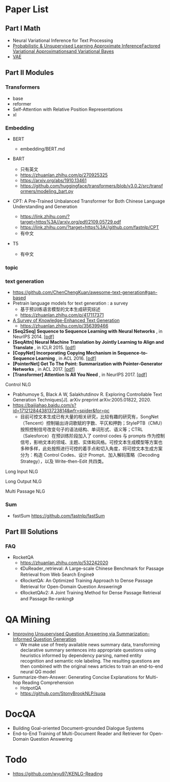 # Paper List

## Part I Math

+ Neural Variational Inference for Text Processing
+ [Probabilistic &amp; Unsupervised Learning Approximate InferenceFactored Variational Approximationsand Variational Bayes](http://www.gatsby.ucl.ac.uk/teaching/courses/ml1/lect8-handout.pdf)
+ [VAE](https://arxiv.org/abs/1606.05908)

## Part II Modules

### Transformers

+ base
+ reformer
+ Self-Attention with Relative Position Representations
+ xl

### Embedding

+ BERT

  + embedding/BERT.md
+ BART

  + 只有英文
  + https://zhuanlan.zhihu.com/p/270925325
  + https://arxiv.org/abs/1910.13461
  + https://github.com/huggingface/transformers/blob/v3.0.2/src/transformers/modeling_bart.py
+ CPT: A Pre-Trained Unbalanced Transformer for Both Chinese Language Understanding and Generation

  + https://link.zhihu.com/?target=https%3A//arxiv.org/pdf/2109.05729.pdf
  + https://link.zhihu.com/?target=https%3A//github.com/fastnlp/CPT
  + 有中文
+ T5

  + 有中文

### topic

### text generation

+ https://github.com/ChenChengKuan/awesome-text-generation#gan-based
+ Pretrain language models for text generation : a survey
  + 基于预训练语言模型的文本生成研究综述
  + https://zhuanlan.zhihu.com/p/417117371
+ [A Survey of Knowledge-Enhanced Text Generation](https://link.zhihu.com/?target=https%3A//arxiv.org/abs/2010.04389)
  + https://zhuanlan.zhihu.com/p/356399466
+ **[Seq2Seq] Sequence to Sequence Learning with Neural Networks** , in NeurIPS 2014. [[pdf]](https://arxiv.org/pdf/1409.3215.pdf)
+ **[SeqAttn] Neural Machine Translation by Jointly Learning to Align and Translate** , in ICLR 2015. [[pdf]](https://arxiv.org/pdf/1409.0473.pdf)
+ **[CopyNet] Incorporating Copying Mechanism in Sequence-to-Sequence Learning** , in ACL 2016. [[pdf]](https://arxiv.org/abs/1603.06393)
+ **[PointerNet] Get To The Point: Summarization with Pointer-Generator Networks** , in ACL 2017. [[pdf]](https://arxiv.org/abs/1704.04368)
+ **[Transformer] Attention Is All You Need** , in NeurIPS 2017. [[pdf]](https://arxiv.org/abs/1706.03762)

Control NLG

+ Prabhumoye S, Black A W, Salakhutdinov R. Exploring Controllable Text Generation Techniques[J]. arXiv preprint arXiv:2005.01822, 2020.
+ https://baijiahao.baidu.com/s?id=1712128443813723814&wfr=spider&for=pc
  + 目前可控文本生成已有大量的相关研究，比较有趣的研究有，SongNet（Tencent）控制输出诗词歌赋的字数、平仄和押韵；StylePTB（CMU）按照控制信号改变句子的语法结构、单词形式、语义等；CTRL（Salesforce）在预训练阶段加入了 control codes 与 prompts 作为控制信号，影响文本的领域、主题、实体和风格。可控文本生成模型等方案也多种多样，此处按照进行可控的着手点和切入角度，将可控文本生成方案分为：构造 Control Codes、设计 Prompt、加入解码策略（Decoding Strategy），以及 Write-then-Edit 共四类。

Long Input NLG

Long Output NLG

Multi Passage NLG

### Sum

+ fastSum https://github.com/fastnlp/fastSum

## Part III Solutions

### FAQ

+ RocketQA
  + https://zhuanlan.zhihu.com/p/532242020
  + 《DuReader_retrieval: A Large-scale Chinese Benchmark for Passage Retrieval from Web Search Engine》
  + 《RocketQA: An Optimized Training Approach to Dense Passage Retrieval for Open-Domain Question Answering》
  + 《RocketQAv2: A Joint Training Method for Dense Passage Retrieval and Passage Re-ranking》

# QA Mining

+ [Improving Unsupervised Question Answering via Summarization-Informed Question Generation](https://arxiv.org/abs/2109.07954)
  + We make use of freely available news summary data, transforming declarative summary sentences into appropriate questions using heuristics informed by dependency parsing, named entity recognition and semantic role labeling. The resulting questions are then combined with the original news articles to train an end-to-end neural QG model
+ Summarize-then-Answer: Generating Concise Explanations for Multi-hop Reading Comprehension
  + HotpotQA
  + https://github.com/StonyBrookNLP/suqa

# DocQA

+ Building Goal-oriented Document-grounded Dialogue Systems
+ End-to-End Training of Multi-Document Reader and Retriever for Open-Domain Question Answering

# Todo

+ https://github.com/wyu97/KENLG-Reading
